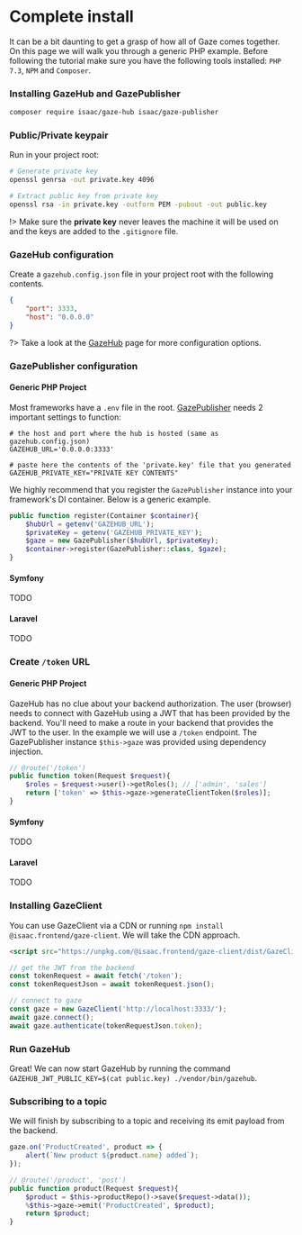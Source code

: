 # Complete install

It can be a bit daunting to get a grasp of how all of Gaze comes together. On this page we will walk you through a generic PHP example. Before following the tutorial make sure you have the following tools installed: `PHP 7.3`, `NPM` and `Composer`.

### Installing GazeHub and GazePublisher
```bash
composer require isaac/gaze-hub isaac/gaze-publisher
```

### Public/Private keypair

Run in your project root:
```bash
# Generate private key
openssl genrsa -out private.key 4096

# Extract public key from private key
openssl rsa -in private.key -outform PEM -pubout -out public.key
```

!> Make sure the **private key** never leaves the machine it will be used on and the keys are added to the `.gitignore` file.

### GazeHub configuration
Create a `gazehub.config.json` file in your project root with the following contents.
```json
{
    "port": 3333,
    "host": "0.0.0.0"
}
```

?> Take a look at the [GazeHub](gazehub) page for more configuration options.

### GazePublisher configuration

<!-- tabs:start -->

#### **Generic PHP Project**

Most frameworks have a `.env` file in the root.
[GazePublisher](gazepublisher) needs 2 important settings to function:

```env
# the host and port where the hub is hosted (same as gazehub.config.json)
GAZEHUB_URL='0.0.0.0:3333'

# paste here the contents of the 'private.key' file that you generated
GAZEHUB_PRIVATE_KEY="PRIVATE KEY CONTENTS"
```

We highly recommend that you register the `GazePublisher` instance into your framework's DI container. Below is a generic example.

```php
public function register(Container $container){
    $hubUrl = getenv('GAZEHUB_URL');
    $privateKey = getenv('GAZEHUB_PRIVATE_KEY');
    $gaze = new GazePublisher($hubUrl, $privateKey);
    $container->register(GazePublisher::class, $gaze);
}
```

#### **Symfony**

TODO

#### **Laravel**

TODO

<!-- tabs:end -->


### Create `/token` URL

<!-- tabs:start -->

#### **Generic PHP Project**

GazeHub has no clue about your backend authorization. The user (browser) needs to connect with GazeHub using a JWT that has been provided by the backend. You'll need to make a route in your backend that provides the JWT to the user. In the example we will use a `/token` endpoint. The GazePublisher instance `$this->gaze` was provided using dependency injection.

```php
// @route('/token')
public function token(Request $request){
    $roles = $request->user()->getRoles(); // ['admin', 'sales']
    return ['token' => $this->gaze->generateClientToken($roles)];
}
```

#### **Symfony**

TODO

#### **Laravel**

TODO

<!-- tabs:end -->



### Installing GazeClient

You can use GazeClient via a CDN or running `npm install @isaac.frontend/gaze-client`. We will take the CDN approach.

```html
<script src="https://unpkg.com/@isaac.frontend/gaze-client/dist/GazeClient.js"></script>
```

```js
// get the JWT from the backend
const tokenRequest = await fetch('/token');
const tokenRequestJson = await tokenRequest.json();

// connect to gaze
const gaze = new GazeClient('http://localhost:3333/');
await gaze.connect();
await gaze.authenticate(tokenRequestJson.token);
```

### Run GazeHub

Great! We can now start GazeHub by running the command `GAZEHUB_JWT_PUBLIC_KEY=$(cat public.key) ./vendor/bin/gazehub`.

### Subscribing to a topic

We will finish by subscribing to a topic and receiving its emit payload from the backend.

```js
gaze.on('ProductCreated', product => {
    alert(`New product ${product.name} added`);
});
```

```php
// @route('/product', 'post')
public function product(Request $request){
    $product = $this->productRepo()->save($request->data());
    %$this->gaze->emit('ProductCreated', $product);
    return $product;
}
```

